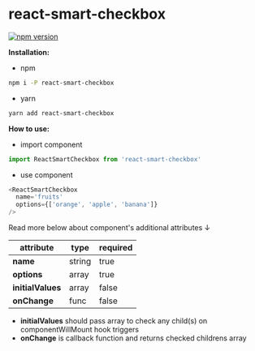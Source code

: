 # react-smart-checkbox

[![npm version](https://badge.fury.io/js/react-smart-checkbox.svg)](https://badge.fury.io/js/react-smart-checkbox)

**Installation:**
*  npm
```bash
npm i -P react-smart-checkbox
```
*  yarn
```bash
yarn add react-smart-checkbox
```
**How to use:**
*  import component
```js
import ReactSmartCheckbox from 'react-smart-checkbox'
```
* use component
```js
<ReactSmartCheckbox
  name='fruits'
  options={['orange', 'apple', 'banana']}
/>
```

Read more below about component's additional attributes &darr;

| attribute         | type   | required |
|-------------------|--------|----------|
| **name**          | string | true     |
| **options**       | array  | true     |
| **initialValues** | array  | false    |
| **onChange**      | func   | false    |


* **initialValues** should pass array to check any child(s) on componentWillMount hook triggers
* **onChange** is callback function and returns checked childrens array
